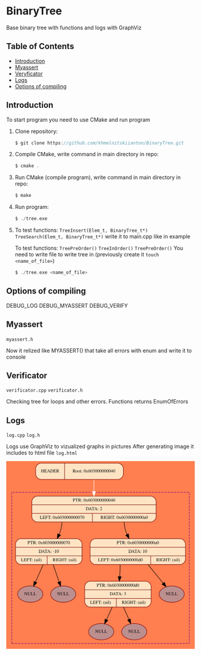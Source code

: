 # BinaryTree

Base binary tree with functions and logs with GraphViz

## Table of Contents

- [Introduction](#inroduction)
- [Myassert](#myassert)
- [Veryficator](#verificator)
- [Logs](#logs)
- [Options of compiling](#options_of_compiling)

## Introduction

To start program you need to use CMake and run program

1. Clone repository:

    ```c
    $ git clone https://github.com/khmelnitskiianton/BinaryTree.git
    ```

2. Compile CMake, write command in main directory in repo:

    ```c
    $ cmake .
    ```

3. Run CMake (compile program), write command in main directory in repo:

    ```c
    $ make
    ```

4. Run program:

    ```c
    $ ./tree.exe
    ```

5.  To test functions:
    `TreeInsert(Elem_t, BinaryTree_t*)`
    `TreeSearch(Elem_t, BinaryTree_t*)` 
    write it to main.cpp like in example

    To test functions: 
    `TreePreOrder()` `TreeInOrder()` `TreePreOrder()`
    You need to write file to write tree in (previously create it `touch <name_of_file>`)

    ```c
    $ ./tree.exe <name_of_file>
    ```

## Options of compiling

DEBUG_LOG
DEBUG_MYASSERT
DEBUG_VERIFY

## Myassert

`myassert.h`

Now it relized like MYASSERT() that take all errors with enum and write it to console

## Verificator

`verificator.cpp` `verificator.h`

Checking tree for loops and other errors. Functions returns EnumOfErrors 

## Logs

`log.cpp` `log.h`

Logs use GraphViz to vizualized graphs in pictures
After generating image it includes to html file `log.html`

![Пример графического лога!](https://github.com/khmelnitskiianton/BinaryTree/blob/main/example_log.svg)